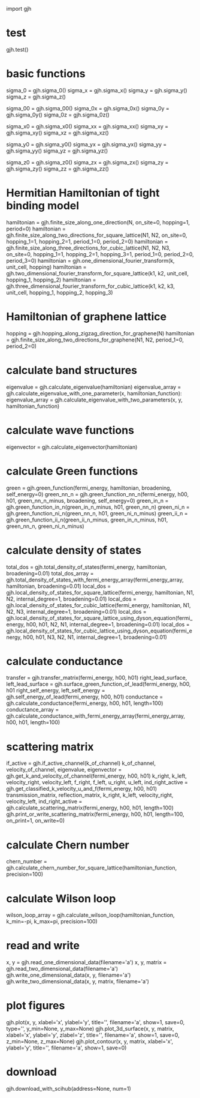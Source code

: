 import gjh

# test
gjh.test()


# basic functions
sigma_0 = gjh.sigma_0()
sigma_x = gjh.sigma_x()
sigma_y = gjh.sigma_y()
sigma_z = gjh.sigma_z()

sigma_00 = gjh.sigma_00()
sigma_0x = gjh.sigma_0x()
sigma_0y = gjh.sigma_0y()
sigma_0z = gjh.sigma_0z()

sigma_x0 = gjh.sigma_x0()
sigma_xx = gjh.sigma_xx()
sigma_xy = gjh.sigma_xy()
sigma_xz = gjh.sigma_xz()

sigma_y0 = gjh.sigma_y0()
sigma_yx = gjh.sigma_yx()
sigma_yy = gjh.sigma_yy()
sigma_yz = gjh.sigma_yz()

sigma_z0 = gjh.sigma_z0()
sigma_zx = gjh.sigma_zx()
sigma_zy = gjh.sigma_zy()
sigma_zz = gjh.sigma_zz()


# Hermitian Hamiltonian of tight binding model 
hamiltonian = gjh.finite_size_along_one_direction(N, on_site=0, hopping=1, period=0)
hamiltonian = gjh.finite_size_along_two_directions_for_square_lattice(N1, N2, on_site=0, hopping_1=1, hopping_2=1, period_1=0, period_2=0)
hamiltonian = gjh.finite_size_along_three_directions_for_cubic_lattice(N1, N2, N3, on_site=0, hopping_1=1, hopping_2=1, hopping_3=1, period_1=0, period_2=0, period_3=0)
hamiltonian = gjh.one_dimensional_fourier_transform(k, unit_cell, hopping)
hamiltonian = gjh.two_dimensional_fourier_transform_for_square_lattice(k1, k2, unit_cell, hopping_1, hopping_2)
hamiltonian = gjh.three_dimensional_fourier_transform_for_cubic_lattice(k1, k2, k3, unit_cell, hopping_1, hopping_2, hopping_3)


# Hamiltonian of graphene lattice
hopping = gjh.hopping_along_zigzag_direction_for_graphene(N)
hamiltonian = gjh.finite_size_along_two_directions_for_graphene(N1, N2, period_1=0, period_2=0)


# calculate band structures
eigenvalue = gjh.calculate_eigenvalue(hamiltonian)
eigenvalue_array = gjh.calculate_eigenvalue_with_one_parameter(x, hamiltonian_function):
eigenvalue_array = gjh.calculate_eigenvalue_with_two_parameters(x, y, hamiltonian_function)


# calculate wave functions
eigenvector = gjh.calculate_eigenvector(hamiltonian)


# calculate Green functions
green = gjh.green_function(fermi_energy, hamiltonian, broadening, self_energy=0)
green_nn_n = gjh.green_function_nn_n(fermi_energy, h00, h01, green_nn_n_minus, broadening, self_energy=0)
green_in_n = gjh.green_function_in_n(green_in_n_minus, h01, green_nn_n)
green_ni_n = gjh.green_function_ni_n(green_nn_n, h01, green_ni_n_minus)
green_ii_n = gjh.green_function_ii_n(green_ii_n_minus, green_in_n_minus, h01, green_nn_n, green_ni_n_minus)


# calculate density of states
total_dos = gjh.total_density_of_states(fermi_energy, hamiltonian, broadening=0.01)
total_dos_array = gjh.total_density_of_states_with_fermi_energy_array(fermi_energy_array, hamiltonian, broadening=0.01)
local_dos = gjh.local_density_of_states_for_square_lattice(fermi_energy, hamiltonian, N1, N2, internal_degree=1, broadening=0.01)
local_dos = gjh.local_density_of_states_for_cubic_lattice(fermi_energy, hamiltonian, N1, N2, N3, internal_degree=1, broadening=0.01)
local_dos = gjh.local_density_of_states_for_square_lattice_using_dyson_equation(fermi_energy, h00, h01, N2, N1, internal_degree=1, broadening=0.01)
local_dos = gjh.local_density_of_states_for_cubic_lattice_using_dyson_equation(fermi_energy, h00, h01, N3, N2, N1, internal_degree=1, broadening=0.01)


# calculate conductance
transfer = gjh.transfer_matrix(fermi_energy, h00, h01)
right_lead_surface, left_lead_surface = gjh.surface_green_function_of_lead(fermi_energy, h00, h01
right_self_energy, left_self_energy = gjh.self_energy_of_lead(fermi_energy, h00, h01)
conductance = gjh.calculate_conductance(fermi_energy, h00, h01, length=100)
conductance_array = gjh.calculate_conductance_with_fermi_energy_array(fermi_energy_array, h00, h01, length=100)


# scattering matrix
if_active = gjh.if_active_channel(k_of_channel)
k_of_channel, velocity_of_channel, eigenvalue, eigenvector = gjh.get_k_and_velocity_of_channel(fermi_energy, h00, h01)
k_right, k_left, velocity_right, velocity_left, f_right, f_left, u_right, u_left, ind_right_active = gjh.get_classified_k_velocity_u_and_f(fermi_energy, h00, h01)
transmission_matrix, reflection_matrix, k_right, k_left, velocity_right, velocity_left, ind_right_active = gjh.calculate_scattering_matrix(fermi_energy, h00, h01, length=100)
gjh.print_or_write_scattering_matrix(fermi_energy, h00, h01, length=100, on_print=1, on_write=0)


# calculate Chern number
chern_number = gjh.calculate_chern_number_for_square_lattice(hamiltonian_function, precision=100)


# calculate Wilson loop
wilson_loop_array = gjh.calculate_wilson_loop(hamiltonian_function, k_min=-pi, k_max=pi, precision=100)


# read and write
x, y = gjh.read_one_dimensional_data(filename='a')
x, y, matrix = gjh.read_two_dimensional_data(filename='a')
gjh.write_one_dimensional_data(x, y, filename='a')
gjh.write_two_dimensional_data(x, y, matrix, filename='a')


# plot figures
gjh.plot(x, y, xlabel='x', ylabel='y', title='', filename='a', show=1, save=0, type='', y_min=None, y_max=None)
gjh.plot_3d_surface(x, y, matrix, xlabel='x', ylabel='y', zlabel='z', title='', filename='a', show=1, save=0, z_min=None, z_max=None)
gjh.plot_contour(x, y, matrix, xlabel='x', ylabel='y', title='', filename='a', show=1, save=0)


# download
gjh.download_with_scihub(address=None, num=1)